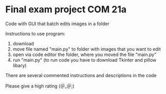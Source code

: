 # Final exam project COM 21a

Сode with GUI that batch edits images in a folder



Instructions to use program:
1. download 
2. move file named "main.py" to folder with images that you want to edit
3. open via code editor the folder, where you moved the file "main.py" 
4. run "main.py" (to run code you have to download Tkinter and pillow libary)



There are several commented instructions and descriptions in the code 


Please give a high rating (＠_＠;)
